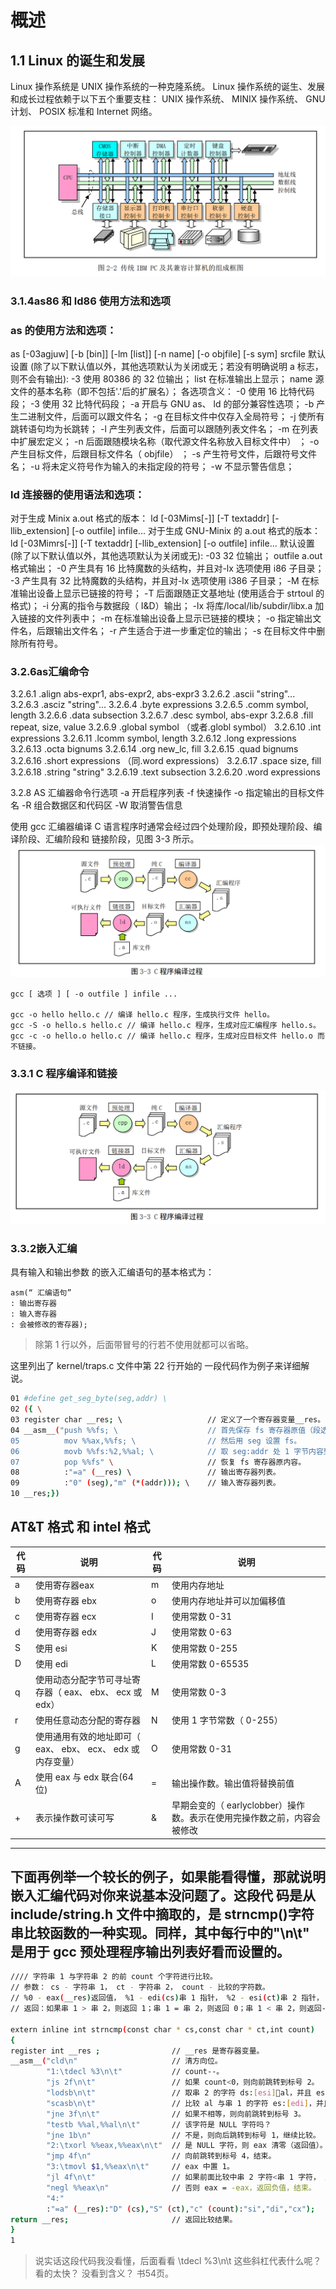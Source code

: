 # 概述

## 1.1 Linux 的诞生和发展

Linux 操作系统是 UNIX 操作系统的一种克隆系统。
Linux 操作系统的诞生、发展和成长过程依赖于以下五个重要支柱： UNIX 操作系统、 MINIX 操作系统、 GNU 计划、 POSIX 标准和 Internet 网络。

![Alt text](image.png)


### 3.1.4as86 和 ld86 使用方法和选项
### as 的使用方法和选项：
as [-03agjuw] [-b [bin]] [-lm [list]] [-n name] [-o objfile] [-s sym] srcfile
默认设置 (除了以下默认值以外，其他选项默认为关闭或无；若没有明确说明 a 标志，则不会有输出):
-3 使用 80386 的 32 位输出；
list 在标准输出上显示；
name 源文件的基本名称（即不包括'.'后的扩展名）；
各选项含义：
-0 使用 16 比特代码段；
-3 使用 32 比特代码段；
-a 开启与 GNU as、 ld 的部分兼容性选项；
-b 产生二进制文件，后面可以跟文件名；
-g 在目标文件中仅存入全局符号；
-j 使所有跳转语句均为长跳转；
-l 产生列表文件，后面可以跟随列表文件名；
-m 在列表中扩展宏定义；
-n 后面跟随模块名称（取代源文件名称放入目标文件中） ；
-o 产生目标文件，后跟目标文件名（ objfile） ；
-s 产生符号文件，后跟符号文件名；
-u 将未定义符号作为输入的未指定段的符号；
-w 不显示警告信息；

### ld 连接器的使用语法和选项：
对于生成 Minix a.out 格式的版本：
ld [-03Mims[-]] [-T textaddr] [-llib_extension] [-o outfile] infile...
对于生成 GNU-Minix 的 a.out 格式的版本：
ld [-03Mimrs[-]] [-T textaddr] [-llib_extension] [-o outfile] infile...
默认设置(除了以下默认值以外，其他选项默认为关闭或无):
-03 32 位输出；
outfile a.out 格式输出；
-0 产生具有 16 比特魔数的头结构，并且对-lx 选项使用 i86 子目录；
-3 产生具有 32 比特魔数的头结构，并且对-lx 选项使用 i386 子目录；
-M 在标准输出设备上显示已链接的符号；
-T 后面跟随正文基地址 (使用适合于 strtoul 的格式)；
-i 分离的指令与数据段（ I&D）输出；
-lx 将库/local/lib/subdir/libx.a 加入链接的文件列表中；
-m 在标准输出设备上显示已链接的模块；
-o 指定输出文件名，后跟输出文件名；
-r 产生适合于进一步重定位的输出；
-s 在目标文件中删除所有符号。


### 3.2.6as汇编命令
3.2.6.1 .align abs-expr1, abs-expr2, abs-expr3
3.2.6.2 .ascii "string"...
3.2.6.3 .asciz "string"...
3.2.6.4 .byte expressions
3.2.6.5 .comm symbol, length
3.2.6.6 .data subsection
3.2.6.7 .desc symbol, abs-expr
3.2.6.8 .fill repeat, size, value
3.2.6.9 .global symbol （或者.globl symbol）
3.2.6.10 .int expressions
3.2.6.11 .lcomm symbol, length
3.2.6.12 .long expressions
3.2.6.13 .octa bignums
3.2.6.14 .org new_lc, fill
3.2.6.15 .quad bignums
3.2.6.16 .short expressions （同.word expressions）
3.2.6.17 .space size, fill
3.2.6.18 .string "string"
3.2.6.19 .text subsection
3.2.6.20 .word expressions

3.2.8 AS 汇编器命令行选项
-a 开启程序列表
-f 快速操作
-o 指定输出的目标文件名
-R 组合数据区和代码区
-W 取消警告信息

使用 gcc 汇编器编译 C 语言程序时通常会经过四个处理阶段，即预处理阶段、编译阶段、汇编阶段和
链接阶段，见图 3-3 所示。
![Alt text](image-1.png)

```
gcc [ 选项 ] [ -o outfile ] infile ...

gcc -o hello hello.c // 编译 hello.c 程序，生成执行文件 hello。
gcc -S -o hello.s hello.c // 编译 hello.c 程序，生成对应汇编程序 hello.s。
gcc -c -o hello.o hello.c // 编译 hello.c 程序，生成对应目标文件 hello.o 而不链接。

```
### 3.3.1 C 程序编译和链接
![alt text](image-2.png)

### 3.3.2嵌入汇编
具有输入和输出参数
的嵌入汇编语句的基本格式为：
```
asm(“ 汇编语句”
: 输出寄存器
: 输入寄存器
: 会被修改的寄存器);
```
> 除第 1 行以外，后面带冒号的行若不使用就都可以省略。

这里列出了 kernel/traps.c 文件中第 22 行开始的
一段代码作为例子来详细解说。

```bash
01 #define get_seg_byte(seg,addr) \
02 ({ \
03 register char __res; \                   // 定义了一个寄存器变量__res。
04 __asm__("push %%fs; \                    // 首先保存 fs 寄存器原值（段选择符）。
05          mov %%ax,%%fs; \                // 然后用 seg 设置 fs。
06          movb %%fs:%2,%%al; \            // 取 seg:addr 处 1 字节内容到 al 寄存器中。
07          pop %%fs" \                     // 恢复 fs 寄存器原内容。
08          :"=a" (__res) \                 // 输出寄存器列表。
09          :"0" (seg),"m" (*(addr))); \    // 输入寄存器列表。
10 __res;})
```

## AT&T 格式 和 intel 格式

| 代码 | 说明 | 代码 | 说明 |
| -- | -- | -- | -- |
| a  | 使用寄存器eax| m| 使用内存地址|
| b | 使用寄存器 ebx| o| 使用内存地址并可以加偏移值|
| c | 使用寄存器 ecx| I |使用常数 0-31|
| d | 使用寄存器 edx| J |使用常数 0-63|
| S |  使用 esi |K |使用常数 0-255|
| D | 使用 edi |L |使用常数 0-65535|
| q | 使用动态分配字节可寻址寄存器（ eax、 ebx、 ecx 或 edx）|M |使用常数 0-3|
| r |使用任意动态分配的寄存器 |N| 使用 1 字节常数（ 0-255）|
| g| 使用通用有效的地址即可（ eax、 ebx、 ecx、 edx 或内存变量）|O |使用常数 0-31|
| A |使用 eax 与 edx 联合(64 位) |=| 输出操作数。输出值将替换前值 |
| +| 表示操作数可读可写 | & | 早期会变的（ earlyclobber）操作数。表示在使用完操作数之前，内容会被修改 |

---
下面再例举一个较长的例子，如果能看得懂，那就说明嵌入汇编代码对你来说基本没问题了。这段代
码是从 include/string.h 文件中摘取的，是 strncmp()字符串比较函数的一种实现。同样，其中每行中的"\n\t"
是用于 gcc 预处理程序输出列表好看而设置的。
---

```bash
//// 字符串 1 与字符串 2 的前 count 个字符进行比较。
// 参数： cs - 字符串 1， ct - 字符串 2， count - 比较的字符数。
// %0 - eax(__res)返回值， %1 - edi(cs)串 1 指针， %2 - esi(ct)串 2 指针， %3 - ecx(count)。
// 返回：如果串 1 > 串 2，则返回 1；串 1 = 串 2，则返回 0；串 1 < 串 2，则返回-1。

extern inline int strncmp(const char * cs,const char * ct,int count)
{
register int __res ;                // __res 是寄存器变量。
__asm__("cld\n"                     // 清方向位。
        "1:\tdecl %3\n\t"           // count--。
        "js 2f\n\t"                 // 如果 count<0，则向前跳转到标号 2。
        "lodsb\n\t"                 // 取串 2 的字符 ds:[esi]al，并且 esi++。
        "scasb\n\t"                 // 比较 al 与串 1 的字符 es:[edi]，并且 edi++。
        "jne 3f\n\t"                // 如果不相等，则向前跳转到标号 3。
        "testb %%al,%%al\n\t"       // 该字符是 NULL 字符吗？
        "jne 1b\n"                  // 不是，则向后跳转到标号 1，继续比较。
        "2:\txorl %%eax,%%eax\n\t"  // 是 NULL 字符，则 eax 清零（返回值）。
        "jmp 4f\n"                  // 向前跳转到标号 4，结束。
        "3:\tmovl $1,%%eax\n\t"     // eax 中置 1。
        "jl 4f\n\t"                 // 如果前面比较中串 2 字符<串 1 字符， 则返回 1，结束。
        "negl %%eax\n"              // 否则 eax = -eax，返回负值，结束。
        "4:"
        :"=a" (__res):"D" (cs),"S" (ct),"c" (count):"si","di","cx");
return __res;                       // 返回比较结果。
}
1
```
> 说实话这段代码我没看懂，后面看看
> \tdecl %3\n\t 这些斜杠代表什么呢？ 看的太快？ 没看到含义？ 书54页。



